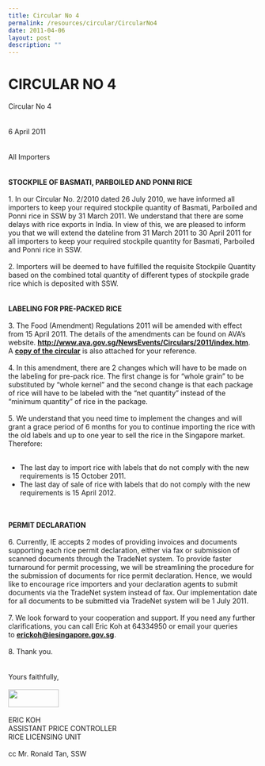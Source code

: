 ```yaml
---
title: Circular No 4
permalink: /resources/circular/CircularNo4
date: 2011-04-06
layout: post
description: ""
---
```

<h1>CIRCULAR NO 4&nbsp;
</h1>
<p>Circular No 4
  <br>
  <br>
  <br>
  6 April 2011
  <br>
  <br>
  <br>
  All Importers
  <br>
  <br>
  <br>
  <strong>STOCKPILE OF BASMATI, PARBOILED AND PONNI RICE</strong>
  <br>
  <br>
  1. In our Circular No. 2/2010 dated 26 July 2010, we have informed all importers to keep your required stockpile quantity of Basmati, Parboiled and Ponni rice in SSW by 31 March 2011. We understand that there are some delays with rice exports in India. In view of this, we are pleased to inform you that we will extend the dateline from 31 March 2011 to 30 April 2011 for all importers to keep your required stockpile quantity for Basmati, Parboiled and Ponni rice in SSW.
  <br>
  <br>
  2. Importers will be deemed to have fulfilled the requisite Stockpile Quantity based on the combined total quantity of different types of stockpile grade rice which is deposited with SSW.
  <br>
  <br>
  <br>
  <strong>LABELING FOR PRE-PACKED RICE</strong>
  <br>
  <br>
  3. The Food (Amendment) Regulations 2011 will be amended with effect from 15 April 2011. The details of the amendments can be found on AVA’s website.&nbsp;<a target="_blank" href="http://www.ava.gov.sg/NewsEvents/Circulars/2011/index.htm"><strong>http://www.ava.gov.sg/NewsEvents/Circulars/2011/index.htm</strong></a>. A&nbsp;<a target="blank" href="https://rice.enterprisesg.gov.sg/rss_public/Portals/0/RSS/Circular%20AVA%20-14%20Mar%202011%20Food%20(Amendment)%20Regulations%202011.pdf"><strong>copy of the circular</strong></a>&nbsp;is also attached for your reference.
  <br>
  <br>
  4. In this amendment, there are 2 changes which will have to be made on the labeling for pre-pack rice. The first change is for “whole grain” to be substituted by “whole kernel” and the second change is that each package of rice will have to be labeled with the “net quantity” instead of the “minimum quantity” of rice in the package.
  <br>
  <br>
  5. We understand that you need time to implement the changes and will grant a grace period of 6 months for you to continue importing the rice with the old labels and up to one year to sell the rice in the Singapore market. Therefore:
  <br>
  &nbsp;
</p>
<ul>
  <li>The last day to import rice with labels that do not comply with the new requirements is 15 October 2011.</li>
  <li>The last day of sale of rice with labels that do not comply with the new requirements is 15 April 2012.</li>
</ul>
<p>
  <br>
  <br>
  <strong>PERMIT DECLARATION</strong>
  <br>
  <br>
  6. Currently, IE accepts 2 modes of providing invoices and documents supporting each rice permit declaration, either via fax or submission of scanned documents through the TradeNet system. To provide faster turnaround for permit processing, we will be streamlining the procedure for the submission of documents for rice permit declaration. Hence, we would like to encourage rice importers and your declaration agents to submit documents via the TradeNet system instead of fax. Our implementation date for all documents to be submitted via TradeNet system will be 1 July 2011.
  <br>
  <br>
  7. We look forward to your cooperation and support. If you need any further clarifications, you can call Eric Koh at 64334950 or email your queries to&nbsp;<a target="blank" href="mailto:erickoh@iesingapore.gov.sg"><strong>erickoh@iesingapore.gov.sg</strong></a>.
  <br>
  <br>
  8. Thank you.
  <br>
  <br>
  <br>
  Yours faithfully,
  <br>
  <br>
  <img width="102" src="https://rice.enterprisesg.gov.sg/portals/0/RSS/ERIC_Signature.gif" height="36" alt="">
  <br>
  <br>
  ERIC KOH
  <br>
  ASSISTANT PRICE CONTROLLER
  <br>
  RICE LICENSING UNIT
  <br>
  <br>
  cc Mr. Ronald Tan, SSW
</p>
